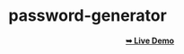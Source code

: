 # password-generator

<div align="center">

<a href="https://sameerreddy213.github.io/password-generator/"><strong>➥ Live Demo</strong></a>
</div>
